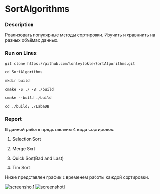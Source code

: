 # SortAlgorithms

### Description
Реализовать популярные методы сортировки. Изучить и сравниить на разных объёмах данных.

### Run on Linux

`git clone https://github.com/lonleylokle/SortAlgorithms.git`

`cd SortAlgorithms`

`mkdir build`

`cmake -S ./ -B ./build`

`cmake --build ./build`

`cd ./build; ./LabaDB`

### Report

В данной работе представлены 4 вида сортировок:

1. Selection Sort

2. Merge Sort

3. Quick Sort(Bad and Last)

4. Tim Sort

Ниже представлен график с временем работы каждой сортировки. 

<img src="https://i.imgur.com/dtkUn6d.png" alt="screenshot1"/>

<img src="https://i.imgur.com/dJfw8R1.gif" alt="screenshot1"/>
